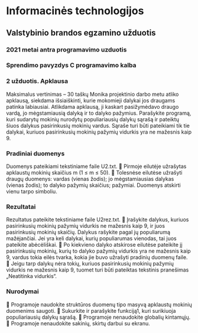 # Informacinės technologijos
## Valstybinio brandos egzamino užduotis
### 2021 metai antra programavimo uzduotis 
### Sprendimo pavyzdys C programavimo kalba

### 2 užduotis. Apklausa 
Maksimalus vertinimas – 30 taškų 
Monika projektinio darbo metu atliko apklausą, siekdama išsiaiškinti, kurie mokomieji dalykai jos draugams patinka labiausiai. Atlikdama apklausą, ji kaskart pasižymėdavo draugo vardą, jo mėgstamiausią dalyką ir to dalyko pažymius. 
Parašykite programą, kuri sudarytų mokinių nurodytų populiariausių dalykų sąrašą ir pateiktų šiuos dalykus pasirinkusių mokinių vardus. Sąraše turi būti pateikiami tik tie dalykai, kuriuos pasirinkusių mokinių pažymių vidurkis yra ne mažesnis kaip 9. 
### Pradiniai duomenys 
Duomenys pateikiami tekstiniame faile U2.txt. 
 Pirmoje eilutėje užrašytas apklaustų mokinių skaičius m (1 ≤ m ≤ 50). 
 Tolesnėse eilutėse užrašyti draugų duomenys: vardas (vienas žodis); jo mėgstamiausias dalykas (vienas žodis); to dalyko pažymių skaičius; pažymiai. Duomenys atskirti vienu tarpo simboliu. 
### Rezultatai 
Rezultatus pateikite tekstiniame faile U2rez.txt. 
 Įrašykite dalykus, kuriuos pasirinkusių mokinių pažymių vidurkis ne mažesnis kaip 9, ir juos pasirinkusių mokinių skaičių. Dalykus rašykite pagal jų populiarumą mažėjančiai. Jei yra keli dalykai, kurių populiarumas vienodas, tai juos pateikite abėcėliškai. 
 Po kiekvieno dalyko atskirose eilutėse pateikite jį pasirinkusių mokinių, kurių to dalyko pažymių vidurkis yra ne mažesnis kaip 9, vardus tokia eilės tvarka, kokia jie buvo užrašyti pradinių duomenų faile. 
 Jeigu tarp dalykų nėra tokių, kuriuos pasirinkusių mokinių pažymių vidurkis ne mažesnis kaip 9, tuomet turi būti pateiktas tekstinis pranešimas „Neatitinka vidurkis“. 
### Nurodymai 
 Programoje naudokite struktūros duomenų tipo masyvą apklaustų mokinių duomenims saugoti. 
 Sukurkite ir parašykite funkciją1, kuri surikiuoja populiariausių dalykų sąrašą. 
 Programoje nenaudokite globalių kintamųjų. 
 Programoje nenaudokite sakinių, skirtų darbui su ekranu. 
